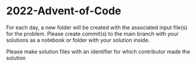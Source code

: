 # 2022-Advent-of-Code

For each day, a new folder will be created with the associated input file(s) for the problem. Please create commit(s) to the main branch with your solutions as a notebook or folder with your solution inside.

Please make solution files with an identifier for which contributor made the solution
